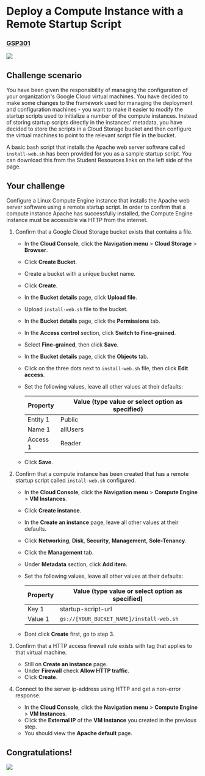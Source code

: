 # Deploy a Compute Instance with a Remote Startup Script


### [GSP301](https://www.cloudskillsboost.google/focuses/1735?locale=en&parent=catalog)

![](https://cdn.qwiklabs.com/GMOHykaqmlTHiqEeQXTySaMXYPHeIvaqa2qHEzw6Occ%3D)


## Challenge scenario

You have been given the responsibility of managing the configuration of your organization's Google Cloud virtual machines. You have decided to make some changes to the framework used for managing the deployment and configuration machines - you want to make it easier to modify the startup scripts used to initialize a number of the compute instances. Instead of storing startup scripts directly in the instances' metadata, you have decided to store the scripts in a Cloud Storage bucket and then configure the virtual machines to point to the relevant script file in the bucket.

A basic bash script that installs the Apache web server software called `install-web.sh` has been provided for you as a sample startup script. You can download this from the Student Resources links on the left side of the page.


## Your challenge

Configure a Linux Compute Engine instance that installs the Apache web server software using a remote startup script. In order to confirm that a compute instance Apache has successfully installed, the Compute Engine instance must be accessible via HTTP from the internet.


1. Confirm that a Google Cloud Storage bucket exists that contains a file.

    - In the **Cloud Console**, click the **Navigation menu** > **Cloud Storage** > **Browser**.
    - Click **Create Bucket**. 
    - Create a bucket with a unique bucket name.
    - Click **Create**.
    - In the **Bucket details** page, click **Upload file**.
    - Upload `install-web.sh` file to the bucket.
    - In the **Bucket details** page, click the **Permissions** tab.
    - In the **Access control** section, click **Switch to Fine-grained**.
    - Select **Fine-grained**, then click **Save**.
    - In the **Bucket details** page, click the **Objects** tab.
    - Click on the three dots next to `install-web.sh` file, then click **Edit access**.
    - Set the following values, leave all other values at their defaults:

        | Property | Value (type value or select option as specified) |
        | --- | --- |
        | Entity 1 | Public |
        | Name 1 | allUsers |
        | Access 1 | Reader |

    - Click **Save**.

2. Confirm that a compute instance has been created that has a remote startup script called `install-web.sh` configured.

    - In the **Cloud Console**, click the **Navigation menu** > **Compute Engine** > **VM Instances**.
    - Click **Create instance**.
    - In the **Create an instance** page, leave all other values at their defaults.
    - Click **Networking**, **Disk**, **Security**, **Management**, **Sole-Tenancy**.
    - Click the **Management** tab.
    - Under **Metadata** section, click **Add item**.
    - Set the following values, leave all other values at their defaults:

        | Property | Value (type value or select option as specified) |
        | --- | --- |
        | Key 1 | startup-script-url |
        | Value 1 | `gs://[YOUR_BUCKET_NAME]/install-web.sh` |

    - Dont click **Create** first, go to step 3.

3. Confirm that a HTTP access firewall rule exists with tag that applies to that virtual machine.

    - Still on **Create an instance** page.
    - Under **Firewall** check **Allow HTTP traffic**.
    - Click **Create**.

4. Connect to the server ip-address using HTTP and get a non-error response.

    - In the **Cloud Console**, click the **Navigation menu** > **Compute Engine** > **VM Instances**.
    - Click the **External IP** of the **VM Instance** you created in the previous step.
    - You should view the **Apache default** page.


## Congratulations!

![](https://cdn.qwiklabs.com/Szjgd3ZBwnLS3Jiv3jxfykge09Ma%2BcbpOXQHJT%2BU5VE%3D)